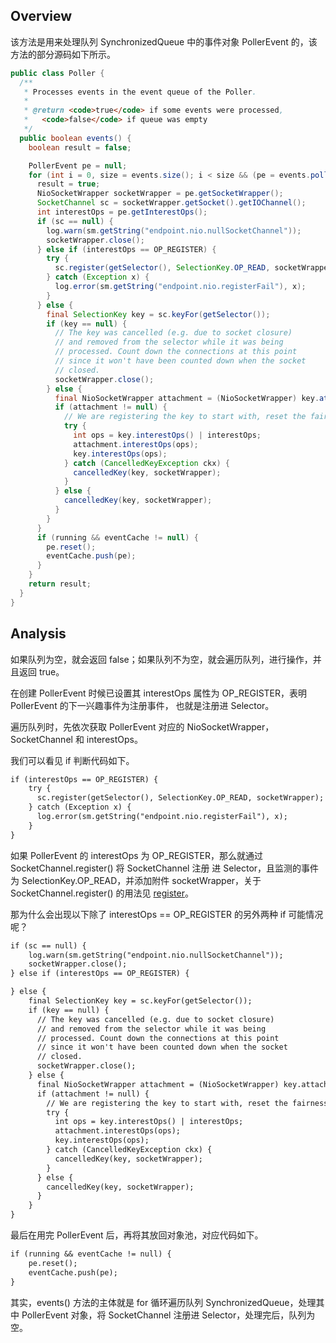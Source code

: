 ## Overview
该方法是用来处理队列 SynchronizedQueue<PollerEvent> 中的事件对象 PollerEvent 的，该方法的部分源码如下所示。
```java
public class Poller {
  /**
   * Processes events in the event queue of the Poller.
   *
   * @return <code>true</code> if some events were processed,
   *   <code>false</code> if queue was empty
   */
  public boolean events() {
    boolean result = false;

    PollerEvent pe = null;
    for (int i = 0, size = events.size(); i < size && (pe = events.poll()) != null; i++ ) {
      result = true;
      NioSocketWrapper socketWrapper = pe.getSocketWrapper();
      SocketChannel sc = socketWrapper.getSocket().getIOChannel();
      int interestOps = pe.getInterestOps();
      if (sc == null) {
        log.warn(sm.getString("endpoint.nio.nullSocketChannel"));
        socketWrapper.close();
      } else if (interestOps == OP_REGISTER) {
        try {
          sc.register(getSelector(), SelectionKey.OP_READ, socketWrapper);
        } catch (Exception x) {
          log.error(sm.getString("endpoint.nio.registerFail"), x);
        }
      } else {
        final SelectionKey key = sc.keyFor(getSelector());
        if (key == null) {
          // The key was cancelled (e.g. due to socket closure)
          // and removed from the selector while it was being
          // processed. Count down the connections at this point
          // since it won't have been counted down when the socket
          // closed.
          socketWrapper.close();
        } else {
          final NioSocketWrapper attachment = (NioSocketWrapper) key.attachment();
          if (attachment != null) {
            // We are registering the key to start with, reset the fairness counter.
            try {
              int ops = key.interestOps() | interestOps;
              attachment.interestOps(ops);
              key.interestOps(ops);
            } catch (CancelledKeyException ckx) {
              cancelledKey(key, socketWrapper);
            }
          } else {
            cancelledKey(key, socketWrapper);
          }
        }
      }
      if (running && eventCache != null) {
        pe.reset();
        eventCache.push(pe);
      }
    }
    return result;
  }
}
```

## Analysis
如果队列为空，就会返回 false；如果队列不为空，就会遍历队列，进行操作，并且返回 true。

在创建 PollerEvent 时候已设置其 interestOps 属性为 OP_REGISTER，表明 PollerEvent 的下一兴趣事件为注册事件，
也就是注册进 Selector。

遍历队列时，先依次获取 PollerEvent 对应的 NioSocketWrapper， SocketChannel 和 interestOps。

我们可以看见 if 判断代码如下。
```markdown
if (interestOps == OP_REGISTER) {
    try {
      sc.register(getSelector(), SelectionKey.OP_READ, socketWrapper);
    } catch (Exception x) {
      log.error(sm.getString("endpoint.nio.registerFail"), x);
    }
}
```
如果 PollerEvent 的 interestOps 为 OP_REGISTER，那么就通过 SocketChannel.register() 将 SocketChannel 注册
进 Selector，且监测的事件为 SelectionKey.OP_READ，并添加附件 socketWrapper，关于 SocketChannel.register() 
的用法见 [register](../../common/sever_socket_channel.md)。

那为什么会出现以下除了 interestOps == OP_REGISTER 的另外两种 if 可能情况呢？
```markdown
if (sc == null) {
    log.warn(sm.getString("endpoint.nio.nullSocketChannel"));
    socketWrapper.close();
} else if (interestOps == OP_REGISTER) {

} else {
    final SelectionKey key = sc.keyFor(getSelector());
    if (key == null) {
      // The key was cancelled (e.g. due to socket closure)
      // and removed from the selector while it was being
      // processed. Count down the connections at this point
      // since it won't have been counted down when the socket
      // closed.
      socketWrapper.close();
    } else {
      final NioSocketWrapper attachment = (NioSocketWrapper) key.attachment();
      if (attachment != null) {
        // We are registering the key to start with, reset the fairness counter.
        try {
          int ops = key.interestOps() | interestOps;
          attachment.interestOps(ops);
          key.interestOps(ops);
        } catch (CancelledKeyException ckx) {
          cancelledKey(key, socketWrapper);
        }
      } else {
        cancelledKey(key, socketWrapper);
      }
    }
}
```

最后在用完 PollerEvent 后，再将其放回对象池，对应代码如下。
```markdown
if (running && eventCache != null) {
    pe.reset();
    eventCache.push(pe);
}
```

其实，events() 方法的主体就是 for 循环遍历队列 SynchronizedQueue<PollerEvent>，处理其中 PollerEvent 对象，将
SocketChannel 注册进 Selector，处理完后，队列为空。